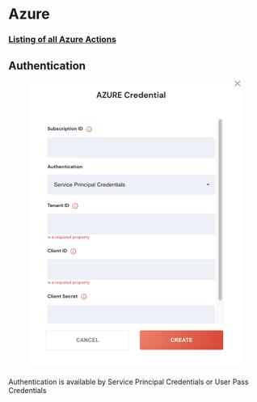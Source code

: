# Azure

### [Listing of all Azure Actions](action\_azure/)

## Authentication

<figure><img src="../../../.gitbook/assets/Screenshot 2023-04-11 at 11.19.49.jpg" alt=""><figcaption></figcaption></figure>

Authentication is available by Service Principal Credentials or User Pass Credentials
